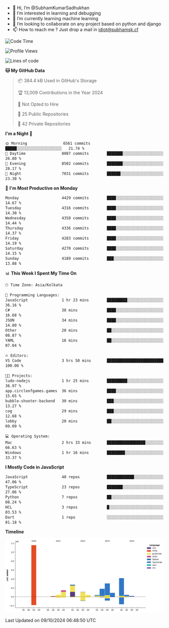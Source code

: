 - 👋 Hi, I’m @SubhamKumarSadhukhan
- 👀 I’m interested in learning and debugging
- 🌱 I’m currently learning machine learning
- 💞️ I’m looking to collaborate on any project based on python and django
- 📫 How to reach me ?
      Just drop a mail in idiot@subhamsk.cf

<!---
SubhamKumarSadhukhan/SubhamKumarSadhukhan is a ✨ special ✨ repository because its `README.md` (this file) appears on your GitHub profile.
You can click the Preview link to take a look at your changes.
--->


<!--START_SECTION:waka-->
![Code Time](http://img.shields.io/badge/Code%20Time-2%2C554%20hrs-blue)

![Profile Views](http://img.shields.io/badge/Profile%20Views-2-blue)

![Lines of code](https://img.shields.io/badge/From%20Hello%20World%20I%27ve%20Written-2.8%20million%20lines%20of%20code-blue)

**🐱 My GitHub Data** 

> 📦 384.4 kB Used in GitHub's Storage 
 > 
> 🏆 13,009 Contributions in the Year 2024
 > 
> 🚫 Not Opted to Hire
 > 
> 📜 25 Public Repositories 
 > 
> 🔑 42 Private Repositories 
 > 
**I'm a Night 🦉** 

```text
🌞 Morning                6561 commits        █████░░░░░░░░░░░░░░░░░░░░   21.74 % 
🌆 Daytime                8087 commits        ███████░░░░░░░░░░░░░░░░░░   26.80 % 
🌃 Evening                8502 commits        ███████░░░░░░░░░░░░░░░░░░   28.17 % 
🌙 Night                  7031 commits        ██████░░░░░░░░░░░░░░░░░░░   23.30 % 
```
📅 **I'm Most Productive on Monday** 

```text
Monday                   4429 commits        ████░░░░░░░░░░░░░░░░░░░░░   14.67 % 
Tuesday                  4316 commits        ████░░░░░░░░░░░░░░░░░░░░░   14.30 % 
Wednesday                4358 commits        ████░░░░░░░░░░░░░░░░░░░░░   14.44 % 
Thursday                 4336 commits        ████░░░░░░░░░░░░░░░░░░░░░   14.37 % 
Friday                   4283 commits        ████░░░░░░░░░░░░░░░░░░░░░   14.19 % 
Saturday                 4270 commits        ████░░░░░░░░░░░░░░░░░░░░░   14.15 % 
Sunday                   4189 commits        ███░░░░░░░░░░░░░░░░░░░░░░   13.88 % 
```


📊 **This Week I Spent My Time On** 

```text
🕑︎ Time Zone: Asia/Kolkata

💬 Programming Languages: 
JavaScript               1 hr 23 mins        █████████░░░░░░░░░░░░░░░░   36.16 % 
C#                       38 mins             ████░░░░░░░░░░░░░░░░░░░░░   16.68 % 
JSON                     34 mins             ████░░░░░░░░░░░░░░░░░░░░░   14.80 % 
Other                    20 mins             ██░░░░░░░░░░░░░░░░░░░░░░░   08.87 % 
YAML                     16 mins             ██░░░░░░░░░░░░░░░░░░░░░░░   07.04 % 

🔥 Editors: 
VS Code                  3 hrs 50 mins       █████████████████████████   100.00 % 

🐱‍💻 Projects: 
ludo-nodejs              1 hr 25 mins        █████████░░░░░░░░░░░░░░░░   36.97 % 
app.circleofgames.games  36 mins             ████░░░░░░░░░░░░░░░░░░░░░   15.65 % 
bubble-shooter-backend   30 mins             ███░░░░░░░░░░░░░░░░░░░░░░   13.27 % 
cog                      29 mins             ███░░░░░░░░░░░░░░░░░░░░░░   12.68 % 
lobby                    20 mins             ██░░░░░░░░░░░░░░░░░░░░░░░   09.09 % 

💻 Operating System: 
Mac                      2 hrs 33 mins       █████████████████░░░░░░░░   66.63 % 
Windows                  1 hr 16 mins        ████████░░░░░░░░░░░░░░░░░   33.37 % 
```

**I Mostly Code in JavaScript** 

```text
JavaScript               40 repos            ████████████░░░░░░░░░░░░░   47.06 % 
TypeScript               23 repos            ███████░░░░░░░░░░░░░░░░░░   27.06 % 
Python                   7 repos             ██░░░░░░░░░░░░░░░░░░░░░░░   08.24 % 
HCL                      3 repos             █░░░░░░░░░░░░░░░░░░░░░░░░   03.53 % 
Dart                     1 repo              ░░░░░░░░░░░░░░░░░░░░░░░░░   01.18 % 
```



**Timeline**

![Lines of Code chart](https://raw.githubusercontent.com/SubhamKumarSadhukhan/SubhamKumarSadhukhan/main/assets/bar_graph.png)


 Last Updated on 09/10/2024 06:48:50 UTC
<!--END_SECTION:waka-->
